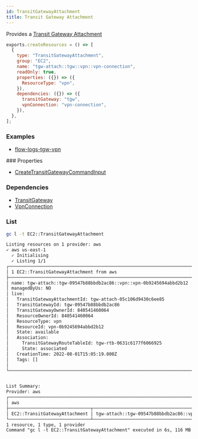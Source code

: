 ```yaml
---
id: TransitGatewayAttachment
title: Transit Gateway Attachment
---
```


Provides a [Transit Gateway Attachment](https://console.aws.amazon.com/vpc/home#TransitGatewayAttachments:)

```js
exports.createResources = () => [
  {
    type: "TransitGatewayAttachment",
    group: "EC2",
    name: "tgw-attach::tgw::vpn::vpn-connection",
    readOnly: true,
    properties: ({}) => ({
      ResourceType: "vpn",
    }),
    dependencies: ({}) => ({
      transitGateway: "tgw",
      vpnConnection: "vpn-connection",
    }),
  },
];
```

### Examples

- [flow-logs-tgw-vpn](https://github.com/grucloud/grucloud/blob/main/examples/aws/EC2/flow-logs-tgw-vpn)

### Properties

- [CreateTransitGatewayCommandInput](https://docs.aws.amazon.com/AWSJavaScriptSDK/v3/latest/clients/client-ec2/interfaces/createtransitgatewaycommandinput.html)

### Dependencies

- [TransitGateway](./TransitGateway.md)
- [VpnConnection](./VpnConnection.md)

### List

```sh
gc l -t EC2::TransitGatewayAttachment
```

```txt
Listing resources on 1 provider: aws
✓ aws us-east-1
  ✓ Initialising
  ✓ Listing 1/1
┌──────────────────────────────────────────────────────────────────────────────────────────────┐
│ 1 EC2::TransitGatewayAttachment from aws                                                     │
├──────────────────────────────────────────────────────────────────────────────────────────────┤
│ name: tgw-attach::tgw-09547b88bbdb2ac86::vpn::vpn-0b9245694abbd2b12                          │
│ managedByUs: NO                                                                              │
│ live:                                                                                        │
│   TransitGatewayAttachmentId: tgw-attach-05c106d9430c6ee85                                   │
│   TransitGatewayId: tgw-09547b88bbdb2ac86                                                    │
│   TransitGatewayOwnerId: 840541460064                                                        │
│   ResourceOwnerId: 840541460064                                                              │
│   ResourceType: vpn                                                                          │
│   ResourceId: vpn-0b9245694abbd2b12                                                          │
│   State: available                                                                           │
│   Association:                                                                               │
│     TransitGatewayRouteTableId: tgw-rtb-0631c6177f6066925                                    │
│     State: associated                                                                        │
│   CreationTime: 2022-08-01T15:05:19.000Z                                                     │
│   Tags: []                                                                                   │
│                                                                                              │
└──────────────────────────────────────────────────────────────────────────────────────────────┘


List Summary:
Provider: aws
┌─────────────────────────────────────────────────────────────────────────────────────────────┐
│ aws                                                                                         │
├───────────────────────────────┬─────────────────────────────────────────────────────────────┤
│ EC2::TransitGatewayAttachment │ tgw-attach::tgw-09547b88bbdb2ac86::vpn::vpn-0b9245694abbd2… │
└───────────────────────────────┴─────────────────────────────────────────────────────────────┘
1 resource, 1 type, 1 provider
Command "gc l -t EC2::TransitGatewayAttachment" executed in 6s, 116 MB
```
